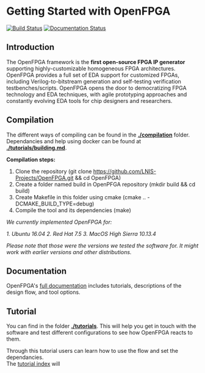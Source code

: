 # Getting Started with OpenFPGA

[![Build Status](https://travis-ci.org/LNIS-Projects/OpenFPGA.svg?branch=master)](https://travis-ci.org/LNIS-Projects/OpenFPGA)
[![Documentation Status](https://readthedocs.org/projects/openfpga/badge/?version=master)](https://openfpga.readthedocs.io/en/master/?badge=master)

## Introduction

The OpenFPGA framework is the **first open-source FPGA IP generator** supporting highly-customizable homogeneous FPGA architectures. OpenFPGA provides a full set of EDA support for customized FPGAs, including Verilog-to-bitstream generation and self-testing verification testbenches/scripts. OpenFPGA opens the door to democratizing FPGA technology and EDA techniques, with agile prototyping approaches and constantly evolving EDA tools for chip designers and researchers.<br />

## Compilation

The different ways of compiling can be found in the [**./compilation**](https://github.com/LNIS-Projects/OpenFPGA/tree/documentation/compilation) folder.<br />
Dependancies and help using docker can be found at [**./tutorials/building.md**](https://github.com/LNIS-Projects/OpenFPGA/blob/documentation/tutorials/building.md).

**Compilation steps:**
1. Clone the repository (git clone https://github.com/LNIS-Projects/OpenFPGA.git && cd OpenFPGA)
2. Create a folder named build in OpenPFGA repository (mkdir build && cd build)
3. Create Makefile in this folder using cmake (cmake ..  -DCMAKE_BUILD_TYPE=debug)
4. Compile the tool and its dependencies (make)

*We currently implemented OpenFPGA for:*

*1. Ubuntu 16.04*
*2. Red Hat 7.5*
*3. MacOS High Sierra 10.13.4*

*Please note that those were the versions we tested the software for. It might work with earlier versions and other distributions.*

## Documentation
OpenFPGA's [full documentation](https://openfpga.readthedocs.io/en/master/) includes tutorials, descriptions of the design flow, and tool options.

## Tutorial

You can find in the folder [**./tutorials**](https://github.com/LNIS-Projects/OpenFPGA/tree/documentation/tutorials). This will help you get in touch with the software and test different configurations to see how OpenFPGA reacts to them. 

Through this tutorial users can learn how to use the flow and set the dependancies.<br />
The [tutorial index](https://github.com/LNIS-Projects/OpenFPGA/blob/documentation/tutorials/tutorial_index.md) will



